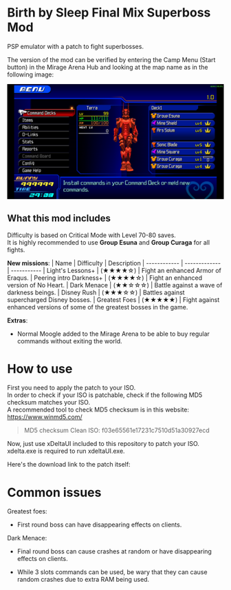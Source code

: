 # Birth by Sleep Final Mix Superboss Mod
PSP emulator with a patch to fight superbosses.

The version of the mod can be verified by entering the Camp Menu (Start button) in
the Mirage Arena Hub and looking at the map name as in the following image:

![Example of version number](ULJM05775_00005.jpg)

## What this mod includes
Difficulty is based on Critical Mode with Level 70-80 saves.  
It is highly recommended to use **Group Esuna** and **Group Curaga** for all fights.

**New missions**:
| Name | Difficulty | Description |
------------ | ------------- | -----------
| Light's Lessons+ | (★★★★☆) | Fight an enhanced Armor of Eraqus. 
| Peering intro Darkness+ | (★★★★☆) | Fight an enhanced version of No Heart. 
| Dark Menace | (★★☆☆☆) | Battle against a wave of darkness beings. 
| Disney Rush | (★★★☆☆) | Battles against supercharged Disney bosses. 
| Greatest Foes | (★★★★★) | Fight against enhanced versions of some of the greatest bosses in the game. 

**Extras**:
- Normal Moogle added to the Mirage Arena to be able to buy regular commands without exiting the world.

# How to use
First you need to apply the patch to your ISO.  
In order to check if your ISO is patchable, check if the following MD5 checksum matches your ISO.  
A recommended tool to check MD5 checksum is in this website: https://www.winmd5.com/

> MD5 checksum Clean ISO:
> f03e65561e17231c7510d51a30927ecd

Now, just use xDeltaUI included to this repository to patch your ISO. xdelta.exe is required to run xdeltaUI.exe.

Here's the download link to the patch itself: 

# Common issues
Greatest foes:
- First round boss can have disappearing effects on clients.

Dark Menace:
- Final round boss can cause crashes at random or have disappearing effects on clients.

- While 3 slots commands can be used, be wary that they can cause random crashes due to extra RAM being used.
